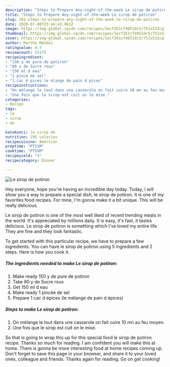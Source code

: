 ```yaml
---
description: "Steps to Prepare Any-night-of-the-week Le sirop de potiron"
title: "Steps to Prepare Any-night-of-the-week Le sirop de potiron"
slug: 181-steps-to-prepare-any-night-of-the-week-le-sirop-de-potiron
date: 2020-07-08T23:44:43.061Z
image: https://img-global.cpcdn.com/recipes/1ecf261cf4851dc5/751x532cq70/le-sirop-de-potiron-photo-principale-de-la-recette.jpg
thumbnail: https://img-global.cpcdn.com/recipes/1ecf261cf4851dc5/751x532cq70/le-sirop-de-potiron-photo-principale-de-la-recette.jpg
cover: https://img-global.cpcdn.com/recipes/1ecf261cf4851dc5/751x532cq70/le-sirop-de-potiron-photo-principale-de-la-recette.jpg
author: Martha Mendez
ratingvalue: 4.7
reviewcount: 15175
recipeingredient:
- "150 y de pure de potiron"
- "80 y de Sucre roux"
- "150 ml d eau"
- "1 pince de sel"
- "1 cac d pices le mlange de pain d pices"
recipeinstructions:
- "On mélange le tout dans une casserole on fait cuire 10 mn au feu moyen."
- "Une fois que le sirop est cuit on le mixe."
categories:
- Recipe
tags:
- le
- sirop
- de

katakunci: le sirop de 
nutrition: 295 calories
recipecuisine: American
preptime: "PT21M"
cooktime: "PT55M"
recipeyield: "3"
recipecategory: Dinner

---
```



![Le sirop de potiron](https://img-global.cpcdn.com/recipes/1ecf261cf4851dc5/751x532cq70/le-sirop-de-potiron-photo-principale-de-la-recette.jpg)

Hey everyone, hope you're having an incredible day today. Today, I will show you a way to prepare a special dish, le sirop de potiron. It is one of my favorites food recipes. For mine, I'm gonna make it a bit unique. This will be really delicious.

Le sirop de potiron is one of the most well liked of recent trending meals in the world. It's appreciated by millions daily. It is easy, it's fast, it tastes delicious. Le sirop de potiron is something which I've loved my entire life. They are fine and they look fantastic.




To get started with this particular recipe, we have to prepare a few ingredients. You can have le sirop de potiron using 5 ingredients and 2 steps. Here is how you cook it.

<!--inarticleads1-->

##### The ingredients needed to make Le sirop de potiron:

1. Make ready 150 y de pure de potiron
1. Take 80 y de Sucre roux
1. Get 150 ml d eau
1. Make ready 1 pincée de sel
1. Prepare 1 cac d épices (le mélange de pain d épices)




<!--inarticleads2-->

##### Steps to make Le sirop de potiron:

1. On mélange le tout dans une casserole on fait cuire 10 mn au feu moyen.
1. Une fois que le sirop est cuit on le mixe.




So that is going to wrap this up for this special food le sirop de potiron recipe. Thanks so much for reading. I am confident you will make this at home. There is gonna be more interesting food at home recipes coming up. Don't forget to save this page in your browser, and share it to your loved ones, colleague and friends. Thanks again for reading. Go on get cooking!
